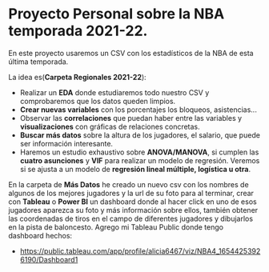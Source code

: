 # Proyecto Personal sobre la NBA temporada 2021-22.
En este proyecto usaremos un CSV con los estadísticos de la NBA de esta última temporada.

La idea es(**Carpeta Regionales 2021-22**):
- Realizar un **EDA** donde estudiaremos todo nuestro CSV y comprobaremos que los datos queden limpios.
- **Crear nuevas variables** con los porcentajes los bloqueos, asistencias...
- Observar las **correlaciones** que puedan haber entre las variables y **visualizaciones** con gráficas de relaciones concretas.
- **Buscar más datos** sobre la altura de los jugadores, el salario, que puede ser información interesante.
- Haremos un estudio exhaustivo sobre **ANOVA/MANOVA**, si cumplen las **cuatro asunciones** y **VIF** para realizar un modelo de regresión. Veremos si se ajusta a un modelo de **regresión lineal múltiple, logística u otra**.

En la carpeta de **Más Datos** he creado un nuevo csv con los nombres de algunos de los mejores jugadores y la url de su foto para al terminar, crear con **Tableau** o **Power BI** un dashboard donde al hacer click en uno de esos jugadores aparezca su foto y más información sobre ellos, también obtener las coordenadas de tiros en el campo de diferentes jugadores y dibujarlos en la pista de baloncesto. Agrego mi Tableau Public donde tengo dashboard hechos:
- https://public.tableau.com/app/profile/alicia6467/viz/NBA4_16544253926190/Dashboard1

